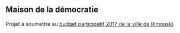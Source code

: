 ## Maison de la démocratie

Projet à soumettre au [budget participatif 2017 de la ville de Rimouski](https://budgetparticipatif-rimouski.com). 


